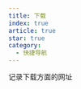```yaml
---
title: 下载
index: true
article: true
star: true
category:
  - 快捷导航
---
```


记录下载方面的网址
<!-- more -->

<div class="vp-card-container">
  <VPCard
    title="清华大学镜像站"
    desc="清华大学开源软件镜像站，致力于为国内和校内用户提供高质量的开源软件镜像、Linux 镜像源服务，帮助用户更方便地获取开源软件。本镜像站由清华大学 TUNA 协会负责运行维护。"
    logo="https://mirror.tuna.tsinghua.edu.cn/static/img/favicon.png"
    link="https://mirror.tuna.tsinghua.edu.cn/"
  />
  <VPCard
    title="华为镜像站"
    desc="华为云DevCloud团队提供的全类型镜像站服务，提供主流开发语言组件、操作系统、常用工具和库等镜像，极速下载，全站CDN，官方合作。"
    logo="https://www.huaweicloud.com/favicon.ico"
    link="https://mirrors.huaweicloud.com/home"
  />
  <VPCard
    title="阿里巴巴镜像站"
    desc="阿里巴巴开源镜像站，免费提供Linux镜像下载服务，拥有Ubuntu、CentOS、Deepin、MongoDB、Apache、Maven、Composer等多种开源软件镜像源，此外还提供域名解析DNS、网络授时NTP等服务，致力于为互联网用户提供全面，高效和稳定的基础服务。"
    logo="https://img.alicdn.com/tfs/TB1_ZXuNcfpK1RjSZFOXXa6nFXa-32-32.ico"
    link="https://developer.aliyun.com/mirror/"
  />
  <VPCard
    title="腾讯镜像站"
    desc="腾讯镜像站"
    logo="https://cloudcache.tencent-cloud.com/qcloud/favicon.ico"
    link="https://mirrors.cloud.tencent.com/"
  />
  <VPCard
    title="Debian镜像站"
    desc="Debian is distributed (aka mirrored) on hundreds of servers worldwide, all offering the same content. This way we can provide better access to our archive."
    logo="https://www.debian.org/Pics/openlogo-50.png"
    link="https://www.debian.org/mirror/"
  />
  <VPCard
    title="Apache镜像站"
    desc="The directories and files linked below are a historical archive of software released by Apache Software Foundation projects."
    logo="assets/icon/web.svg"
    link="https://archive.apache.org/dist/"
  />
  <VPCard
    title="Maven仓库"
    desc="Debian is distributed (aka mirrored) on hundreds of servers worldwide, all offering the same content. This way we can provide better access to our archive."
    logo="assets/icon/web.svg"
    link="https://mvnrepository.com/"
  />
  <VPCard
    title="奇迹秀工具箱"
    desc="奇迹秀工具箱分享设计师必备设计工具及各类设计辅助神器，提供了丰富的设计辅助功能,还整合了各种主流的设计资源,让设计师在创作过程中更加高效、顺手。"
    logo="https://www.qijishow.com/img/ico.ico"
    link="https://www.qijishow.com/down/"
  />
  <VPCard
    title="NEXT, ITELLYOU"
    desc="提供可靠的原版软件和系统下载"
    logo="https://next.itellyou.cn/favicon.ico"
    link="https://next.itellyou.cn/"
  />
  <VPCard
    title="pkgs"
    desc="Search and download Linux packages for Adélie, AlmaLinux, Alpine, ALT Linux, Amazon Linux, Arch Linux, CentOS, Debian, Fedora, FreeBSD, KaOS, Mageia,Mint, NetBSD, OpenMandriva, openSUSE, OpenWrt, Oracle Linux, RHEL, PCLinuxOS, Rocky Linux, Slackware, Solus, Ubuntu, Void Linux and Wolfi distributions"
    logo="assets/icon/web.svg"
    link="https://pkgs.org/"
  />
  <VPCard
    title="脚本之家"
    desc="脚本之家是国内专业的网站建设资源、脚本编程学习类网站，提供asp、php、asp.net、javascript、jquery、vbscript、dos批处理、网页制作、网络编程、网站建设等编程资料。"
    logo="https://www.jb51.net/favicon.ico"
    link="https://www.jb51.net/"
  />
  <VPCard
    title="吾爱破解"
    desc="吾爱破解论坛深耕软件逆向工程与反病毒技术领域，汇聚众多技术爱好者的智慧与经验，共同探索与分享前沿安全技术和防护策略，构建业内最具影响力的技术交流平台。"
    logo="https://www.52pojie.cn/favicon.ico"
    link="https://www.52pojie.cn/"
  />
  <VPCard
    title="酷奥"
    desc="酷奥(Coolao)提供可引导可虚拟机安装的macOS系统的ISO镜像安装包与VMware系统包，酷奥(Coolao)提供APP源码、小程序源码、短视频素材、视频教程、TV软件等诸多素材下载,酷奥(Coolao)提供AI、CDR、PSD、PNG等设计素材下载 ... 酷奥(Coolao),我们专注于互联网资源的收集与整理再分享。酷奥(Coolao)以满足广大网友们的需求为己任。"
    logo="https://www.coolao.com/wp-content/themes/kuao/statics/img/favicon.png"
    link="https://www.coolao.com/"
  />
  <VPCard
    title="胖大星"
    desc="胖大星，收藏了互联网行业各个职业常用的优秀软件资源及实用干货；站内所有资源免费下载，且经过测试后再发布，保证绿色安全，大家可放心使用。"
    logo="https://pangdaxing.top/wp-content/cache/thumbnails//www/wwwroot/pangdaxing/wp-content/uploads/2024/08/2024082216334673-32x32.png"
    link="https://pangdaxing.top/"
  />
  <VPCard
    title="Yandex"
    desc="Yandex is a technology company that builds intelligent products and services powered by machine learning. Our goal is to help consumers and businesses better navigate the online and offline world. Since 1997, we have delivered world-class, locally relevant search and information services. Additionally, we have developed market-leading on-demand transportation services, navigation products, and other mobile applications for millions of consumers across the globe. Yandex, which has 17 offices worldwide, has been listed on the NASDAQ since 2011."
    logo="https://yastatic.net/morda-logo/i/logo-single/192x192_en_v2.png"
    link="https://yandex.com/"
  />
  <VPCard
    title="源仓库"
    desc="小说源、漫画源、动漫源、影视源"
    logo="https://www.yckceo.com/favicon.ico"
    link="https://www.yckceo.com/"
  />
</div>